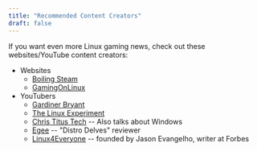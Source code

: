 ```yaml
---
title: "Recommended Content Creators"
draft: false
---
```

If you want even more Linux gaming news, check out these websites/YouTube content creators:
- Websites
  - [Boiling Steam](https://boilingsteam.com)
  - [GamingOnLinux](https://gamingonlinux.com)
- YouTubers
  - [Gardiner Bryant](https://www.youtube.com/c/GardinerBryant)
  - [The Linux Experiment](https://www.youtube.com/c/TheLinuxExperiment)
  - [Chris Titus Tech](https://www.youtube.com/c/ChrisTitusTech) -- Also talks about Windows
  - [Egee](https://www.youtube.com/c/OGEgee) -- "Distro Delves" reviewer
  - [Linux4Everyone](https://www.youtube.com/c/LinuxForEveryone) -- founded by Jason Evangelho, writer at Forbes
